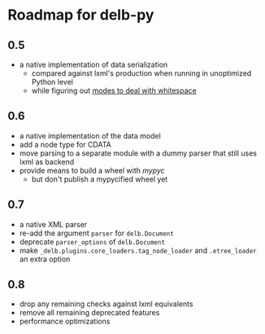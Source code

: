 # Roadmap for delb-py

## 0.5

- a native implementation of data serialization
  - compared against lxml's production when running in unoptimized Python level
  - while figuring out [modes to deal with whitespace](https://github.com/delb-xml/delb-py/issues/54)

## 0.6

- a native implementation of the data model
- add a node type for CDATA
- move parsing to a separate module with a dummy parser that still uses lxml as backend
- provide means to build a wheel with *mypyc*
  - but don't publish a mypycified wheel yet

## 0.7

- a native XML parser
- re-add the argument `parser` for `delb.Document`
- deprecate `parser_options` of `delb.Document`
- make `_delb.plugins.core_loaders.tag_node_loader` and `.etree_loader` an extra option

## 0.8

- drop any remaining checks against lxml equivalents
- remove all remaining deprecated features
- performance optimizations
